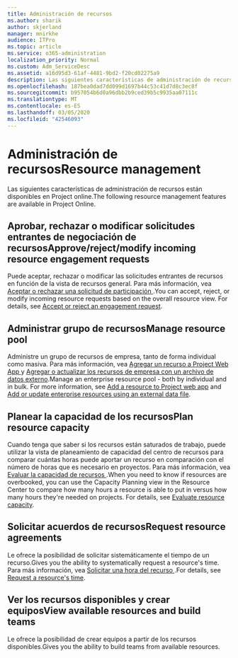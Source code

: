 ```yaml
---
title: Administración de recursos
ms.author: sharik
author: skjerland
manager: mnirkhe
audience: ITPro
ms.topic: article
ms.service: o365-administration
localization_priority: Normal
ms.custom: Adm_ServiceDesc
ms.assetid: a16d95d3-61af-4481-9bd2-f20cd02275a9
description: Las siguientes características de administración de recursos están disponibles en Project online.
ms.openlocfilehash: 187bea0dad7dd099d1697b44c53c41d7d8c3ec8f
ms.sourcegitcommit: b957054b6d0a96dbb2b9ced39b5c9935aa07111c
ms.translationtype: MT
ms.contentlocale: es-ES
ms.lasthandoff: 03/05/2020
ms.locfileid: "42546093"
---
```

# <a name="resource-management"></a><span data-ttu-id="ff6cf-103">Administración de recursos</span><span class="sxs-lookup"><span data-stu-id="ff6cf-103">Resource management</span></span>

<span data-ttu-id="ff6cf-104">Las siguientes características de administración de recursos están disponibles en Project online.</span><span class="sxs-lookup"><span data-stu-id="ff6cf-104">The following resource management features are available in Project Online.</span></span>
  
## <a name="approverejectmodify-incoming-resource-engagement-requests"></a><span data-ttu-id="ff6cf-105">Aprobar, rechazar o modificar solicitudes entrantes de negociación de recursos</span><span class="sxs-lookup"><span data-stu-id="ff6cf-105">Approve/reject/modify incoming resource engagement requests</span></span>

<span data-ttu-id="ff6cf-p101">Puede aceptar, rechazar o modificar las solicitudes entrantes de recursos en función de la vista de recursos general. Para más información, vea [Aceptar o rechazar una solicitud de participación ](https://go.microsoft.com/fwlink/?LinkID=823659&amp;clcid=0x409).</span><span class="sxs-lookup"><span data-stu-id="ff6cf-p101">You can accept, reject, or modify incoming resource requests based on the overall resource view. For details, see [Accept or reject an engagement request](https://go.microsoft.com/fwlink/?LinkID=823659&amp;clcid=0x409).</span></span>
  
## <a name="manage-resource-pool"></a><span data-ttu-id="ff6cf-108">Administrar grupo de recursos</span><span class="sxs-lookup"><span data-stu-id="ff6cf-108">Manage resource pool</span></span>

<span data-ttu-id="ff6cf-p102">Administre un grupo de recursos de empresa, tanto de forma individual como masiva. Para más información, vea [Agregar un recurso a Project Web App ](https://go.microsoft.com/fwlink/?LinkID=823660&amp;clcid=0x409) y [Agregar o actualizar los recursos de empresa con un archivo de datos externo](https://go.microsoft.com/fwlink/?LinkID=823661&amp;clcid=0x409).</span><span class="sxs-lookup"><span data-stu-id="ff6cf-p102">Manage an enterprise resource pool - both by individual and in bulk. For more information, see [Add a resource to Project web app](https://go.microsoft.com/fwlink/?LinkID=823660&amp;clcid=0x409) and [Add or update enterprise resources using an external data file](https://go.microsoft.com/fwlink/?LinkID=823661&amp;clcid=0x409).</span></span>
  
## <a name="plan-resource-capacity"></a><span data-ttu-id="ff6cf-111">Planear la capacidad de los recursos</span><span class="sxs-lookup"><span data-stu-id="ff6cf-111">Plan resource capacity</span></span>

<span data-ttu-id="ff6cf-p103">Cuando tenga que saber si los recursos están saturados de trabajo, puede utilizar la vista de planeamiento de capacidad del centro de recursos para comparar cuántas horas puede aportar un recurso en comparación con el número de horas que es necesario en proyectos. Para más información, vea [Evaluar la capacidad de recursos ](https://go.microsoft.com/fwlink/?LinkID=823662&amp;clcid=0x409).</span><span class="sxs-lookup"><span data-stu-id="ff6cf-p103">When you need to know if resources are overbooked, you can use the Capacity Planning view in the Resource Center to compare how many hours a resource is able to put in versus how many hours they're needed on projects. For details, see [Evaluate resource capacity](https://go.microsoft.com/fwlink/?LinkID=823662&amp;clcid=0x409).</span></span>
  
## <a name="request-resource-agreements"></a><span data-ttu-id="ff6cf-114">Solicitar acuerdos de recursos</span><span class="sxs-lookup"><span data-stu-id="ff6cf-114">Request resource agreements</span></span>

<span data-ttu-id="ff6cf-115">Le ofrece la posibilidad de solicitar sistemáticamente el tiempo de un recurso.</span><span class="sxs-lookup"><span data-stu-id="ff6cf-115">Gives you the ability to systematically request a resource's time.</span></span> <span data-ttu-id="ff6cf-116">Para más información, vea [Solicitar una hora del recurso ](https://go.microsoft.com/fwlink/?LinkID=823663&amp;clcid=0x409).</span><span class="sxs-lookup"><span data-stu-id="ff6cf-116">For details, see [Request a resource's time](https://go.microsoft.com/fwlink/?LinkID=823663&amp;clcid=0x409).</span></span>
  
## <a name="view-available-resources-and-build-teams"></a><span data-ttu-id="ff6cf-117">Ver los recursos disponibles y crear equipos</span><span class="sxs-lookup"><span data-stu-id="ff6cf-117">View available resources and build teams</span></span>

<span data-ttu-id="ff6cf-118">Le ofrece la posibilidad de crear equipos a partir de los recursos disponibles.</span><span class="sxs-lookup"><span data-stu-id="ff6cf-118">Gives you the ability to build teams from available resources.</span></span>
  